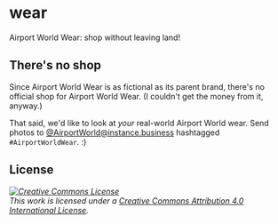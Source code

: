 # wear

Airport World Wear: shop without leaving land!

## There's no shop

Since Airport World Wear is as fictional as its parent brand, there's no official shop for Airport World Wear. (I couldn't get the money from it, anyway.)

That said, we'd like to look at *your* real-world Airport World wear. Send photos to [@AirportWorld@instance.business](https://instance.business/@AirportWorld) hashtagged `#AirportWorldWear`. :)

## License

*<a rel="license" href="http://creativecommons.org/licenses/by/4.0/"><img alt="Creative Commons License" style="border-width:0" src="https://i.creativecommons.org/l/by/4.0/88x31.png" /></a><br />This work is licensed under a <a rel="license" href="http://creativecommons.org/licenses/by/4.0/">Creative Commons Attribution 4.0 International License</a>.*
